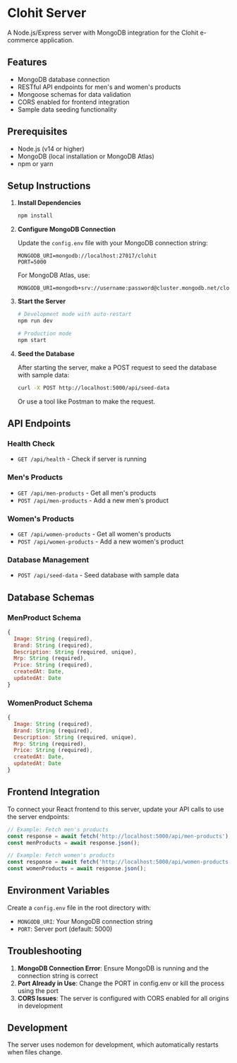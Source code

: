 # Clohit Server

A Node.js/Express server with MongoDB integration for the Clohit e-commerce application.

## Features

- MongoDB database connection
- RESTful API endpoints for men's and women's products
- Mongoose schemas for data validation
- CORS enabled for frontend integration
- Sample data seeding functionality

## Prerequisites

- Node.js (v14 or higher)
- MongoDB (local installation or MongoDB Atlas)
- npm or yarn

## Setup Instructions

1. **Install Dependencies**
   ```bash
   npm install
   ```

2. **Configure MongoDB Connection**
   
   Update the `config.env` file with your MongoDB connection string:
   ```
   MONGODB_URI=mongodb://localhost:27017/clohit
   PORT=5000
   ```
   
   For MongoDB Atlas, use:
   ```
   MONGODB_URI=mongodb+srv://username:password@cluster.mongodb.net/clohit
   ```

3. **Start the Server**
   ```bash
   # Development mode with auto-restart
   npm run dev
   
   # Production mode
   npm start
   ```

4. **Seed the Database**
   
   After starting the server, make a POST request to seed the database with sample data:
   ```bash
   curl -X POST http://localhost:5000/api/seed-data
   ```
   
   Or use a tool like Postman to make the request.

## API Endpoints

### Health Check
- `GET /api/health` - Check if server is running

### Men's Products
- `GET /api/men-products` - Get all men's products
- `POST /api/men-products` - Add a new men's product

### Women's Products
- `GET /api/women-products` - Get all women's products
- `POST /api/women-products` - Add a new women's product

### Database Management
- `POST /api/seed-data` - Seed database with sample data

## Database Schemas

### MenProduct Schema
```javascript
{
  Image: String (required),
  Brand: String (required),
  Description: String (required, unique),
  Mrp: String (required),
  Price: String (required),
  createdAt: Date,
  updatedAt: Date
}
```

### WomenProduct Schema
```javascript
{
  Image: String (required),
  Brand: String (required),
  Description: String (required, unique),
  Mrp: String (required),
  Price: String (required),
  createdAt: Date,
  updatedAt: Date
}
```

## Frontend Integration

To connect your React frontend to this server, update your API calls to use the server endpoints:

```javascript
// Example: Fetch men's products
const response = await fetch('http://localhost:5000/api/men-products');
const menProducts = await response.json();

// Example: Fetch women's products
const response = await fetch('http://localhost:5000/api/women-products');
const womenProducts = await response.json();
```

## Environment Variables

Create a `config.env` file in the root directory with:
- `MONGODB_URI`: Your MongoDB connection string
- `PORT`: Server port (default: 5000)

## Troubleshooting

1. **MongoDB Connection Error**: Ensure MongoDB is running and the connection string is correct
2. **Port Already in Use**: Change the PORT in config.env or kill the process using the port
3. **CORS Issues**: The server is configured with CORS enabled for all origins in development

## Development

The server uses nodemon for development, which automatically restarts when files change.

